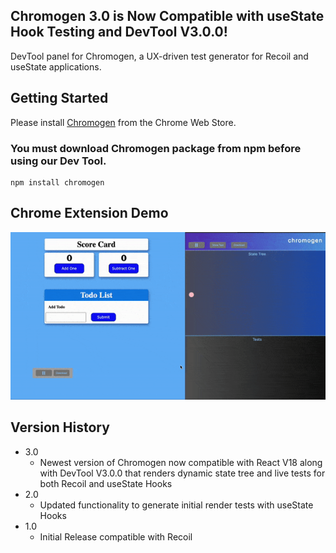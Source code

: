 ## Chromogen 3.0 is Now Compatible with useState Hook Testing and DevTool V3.0.0!

DevTool panel for Chromogen, a UX-driven test generator for Recoil and useState applications.


## Getting Started
Please install [Chromogen](#https://chrome.google.com/webstore/detail/chromogen/cciblhdjhpdbpeenlnnhccooheamamnd) from the Chrome Web Store.


### You must download Chromogen package from npm before using our Dev Tool.

```
npm install chromogen
``` 


## Chrome Extension Demo

 
![devtool](../assets/README-root/chromogen3.gif)


## Version History

* 3.0
    * Newest version of Chromogen now compatible with React V18 along with DevTool V3.0.0 that renders dynamic state tree and live tests for both Recoil and useState Hooks
* 2.0
    * Updated functionality to generate initial render tests with useState Hooks
* 1.0
    * Initial Release compatible with Recoil
